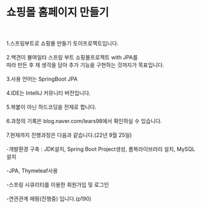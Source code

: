 # 쇼핑몰 홈페이지 만들기<br><br>
1.스프링부트로 쇼핑몰 만들기 토이프로젝트입니다.<br><br>
2.백견이 불여일타 스프링 부트 쇼핑몰프로젝트 with JPA를 <br>따라 만든 후 제 생각을 담아 추가 기능을 구현하는 것까지가 목표입니다.<br><br>
3.사용 언어는 SpringBoot JPA<br><br>
4.IDE는 IntelliJ 커뮤니티 버전입니다.<br><br>
5.복붙이 아닌 하드코딩을 전제로 합니다.<br><br>
6.과정의 기록은 blog.naver.com/lears98에서 확인하실 수 있습니다.<br><br>
7.현재까지 진행과정은 다음과 같습니다.(22년 9월 25일)<br><br>
-개발환경 구축 : JDK설치, Spring Boot Project생성, 롬복라이브러리 설치, MySQL설치<br><br>
-JPA, Thymeleaf사용<br><br>
-스프링 시큐리티를 이용한 회원가입 및 로그인<br><br>
-연관관계 매핑(진행중) 입니다.(p190)<br><br>
